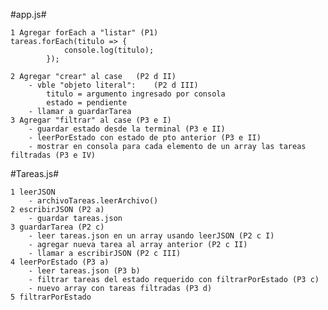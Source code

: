 #app.js#

	1 Agregar forEach a "listar" (P1)
	tareas.forEach(titulo => {
				console.log(titulo);
			});
			
	2 Agregar "crear" al case	(P2 d II)
		- vble "objeto literal":	(P2 d III)
			titulo = argumento ingresado por consola
			estado = pendiente
		- llamar a guardarTarea
	3 Agregar "filtrar" al case (P3 e I)
		- guardar estado desde la terminal (P3 e II)
		- leerPorEstado con estado de pto anterior (P3 e II)
		- mostrar en consola para cada elemento de un array las tareas filtradas (P3 e IV)
	
		  
#Tareas.js#

	1 leerJSON
		- archivoTareas.leerArchivo()
	2 escribirJSON (P2 a)
		- guardar tareas.json
	3 guardarTarea (P2 c)
		- leer tareas.json en un array usando leerJSON (P2 c I)
		- agregar nueva tarea al array anterior (P2 c II)
		- llamar a escribirJSON (P2 c III)
	4 leerPorEstado (P3 a)
		- leer tareas.json (P3 b)
		- filtrar tareas del estado requerido con filtrarPorEstado (P3 c)
		- nuevo array con tareas filtradas (P3 d)
	5 filtrarPorEstado	
		
		

	
		
		
		
		

	
	
	
		  